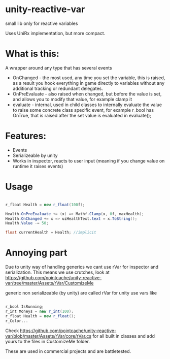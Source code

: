 # unity-reactive-var
small lib only for reactive variables

Uses UniRx implementation, but more compact.


# What is this:

A wrapper around any type that has several events 
* OnChanged - the most used, any time you set the variable, this is raised, as a result you hook everything in game directly to variables without any additional tracking or redundant delegates.
* OnPreEvaluate - also raised when changed, but before the value is set, and allows you to modify that value, for example clamp it
* evaluate - internal, used in child classes to internally evaluate the value to raise some concrete class specific event, for example r_bool has OnTrue, that is raised after the set value is evaluated in evaluate();

# Features:

* Events
* Serializeable by unity
* Works in inspector, reacts to user input (meaning if you change value on runtime it raises events)

# Usage

```cs

r_float Health = new r_float(100f);

Health.OnPreEvaluate += (x) => Mathf.Clamp(x, 0f, maxHealth);
Health.OnChanged += x => uiHealthText.text = x.ToString();
Health.Value -= 50;

float currentHealth = Health; //implicit

```

# Annoying part

Due to unity way of handling generics we cant use rVar<T> for inspector and serialization.
This means we use crutches, look at https://github.com/pointcache/unity-reactive-var/tree/master/Assets/rVar/CustomizeMe

generic non serializeable (by unity) are called rVar<R>
for unity use vars like

```cs

r_bool IsRunning;
r_int Moneys = new r_int(100);
r_float Health = new r_float();
r_Color...

```

Check https://github.com/pointcache/unity-reactive-var/blob/master/Assets/rVar/core/rVar.cs for all built in classes and add yours to the files in CustomizeMe folder.

These are used in commercial projects and are battletested.
